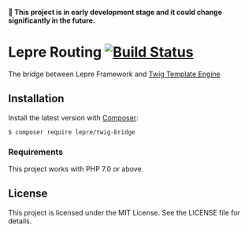**🚧 This project is in early development stage and it could change significantly in the future.**

# Lepre Routing [![Build Status](https://travis-ci.org/leprephp/twig-bridge.svg?branch=master)](https://travis-ci.org/leprephp/twig-bridge)

The bridge between Lepre Framework and [Twig Template Engine][twig]

## Installation

Install the latest version with [Composer][composer]:

```
$ composer require lepre/twig-bridge
```

### Requirements

This project works with PHP 7.0 or above.

## License

This project is licensed under the MIT License. See the LICENSE file for details.

[composer]: https://getcomposer.org/
[twig]: https://twig.symfony.com/
